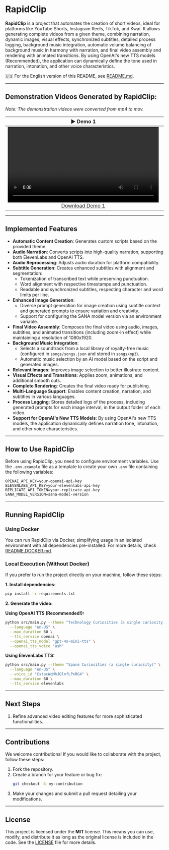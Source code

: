 # **RapidClip**

**RapidClip** is a project that automates the creation of short videos, ideal for platforms like YouTube Shorts, Instagram Reels, TikTok, and Kwai. It allows generating complete videos from a given theme, combining narration, dynamic images, visual effects, synchronized subtitles, detailed process logging, background music integration, automatic volume balancing of background music in harmony with narration, and final video assembly and rendering with animated transitions. By using OpenAI's new TTS models (Recommended), the application can dynamically define the tone used in narration, intonation, and other voice characteristics.

🇺🇸 For the English version of this README, see [README.md](README.md).

---

## **Demonstration Videos Generated by RapidClip:**
_Note: The demonstration videos were converted from mp4 to mov._

<table>
  <thead>
    <tr>
      <th align="center"><g-emoji alias="arrow_forward">▶️</g-emoji> Demo 1</th>
      <th align="center"><g-emoji alias="arrow_forward">▶️</g-emoji> Demo 2</th>
    </tr>
  </thead>
  <tbody>
    <tr>
      <td align="center">
        <video controls width="480">
          <source src="https://raw.githubusercontent.com/itallonardi/rapidclip-generator/main/demos/en/space.mov" type="video/quicktime">
          Your browser does not support the video element. Download it.
        </video>
        <br>
        <a href="https://raw.githubusercontent.com/itallonardi/rapidclip-generator/main/demos/en/space.mov" download>Download Demo 1</a>
      </td>
      <td align="center">
        <video controls width="480">
          <source src="https://raw.githubusercontent.com/itallonardi/rapidclip-generator/main/demos/en/technology.mov" type="video/quicktime">
          Your browser does not support the video element. Download it.
        </video>
        <br>
        <a href="https://raw.githubusercontent.com/itallonardi/rapidclip-generator/main/demos/en/technology.mov" download>Download Demo 2</a>
      </td>
    </tr>
  </tbody>
</table>

---

## **Implemented Features**

- **Automatic Content Creation**: Generates custom scripts based on the provided theme.
- **Audio Narration**: Converts scripts into high-quality narration, supporting both ElevenLabs and OpenAI TTS.
- **Audio Reprocessing**: Adjusts audio duration for platform compatibility.
- **Subtitle Generation**: Creates enhanced subtitles with alignment and segmentation:
  - Tokenization of transcribed text while preserving punctuation.
  - Word alignment with respective timestamps and punctuation.
  - Readable and synchronized subtitles, respecting character and word limits per line.
- **Enhanced Image Generation**:
  - Diverse prompt generation for image creation using subtitle context and generated prompts to ensure variation and creativity.
  - Support for configuring the SANA model version via an environment variable.
- **Final Video Assembly**: Composes the final video using audio, images, subtitles, and animated transitions (including zoom-in effect) while maintaining a resolution of 1080x1920.
- **Background Music Integration**:
  - Selects a soundtrack from a local library of royalty-free music (configured in `songs/songs.json` and stored in `songs/mp3`).
  - Automatic music selection by an AI model based on the script and generated images.
- **Relevant Images**: Improves image selection to better illustrate content.
- **Visual Effects and Transitions**: Applies zoom, animations, and additional smooth cuts.
- **Complete Rendering**: Creates the final video ready for publishing.
- **Multi-Language Support**: Enables content creation, narration, and subtitles in various languages.
- **Process Logging**: Stores detailed logs of the process, including generated prompts for each image interval, in the output folder of each video.
- **Support for OpenAI's New TTS Models**: By using OpenAI's new TTS models, the application dynamically defines narration tone, intonation, and other voice characteristics.

---

## **How to Use RapidClip**

Before using RapidClip, you need to configure environment variables. Use the `.env.example` file as a template to create your own `.env` file containing the following variables:

```plaintext
OPENAI_API_KEY=your-openai-api-key
ELEVENLABS_API_KEY=your-elevenlabs-api-key
REPLICATE_API_TOKEN=your-replicate-api-key
SANA_MODEL_VERSION=sana-model-version
```

---

## **Running RapidClip**

### **Using Docker**

You can run RapidClip via Docker, simplifying usage in an isolated environment with all dependencies pre-installed. For more details, check [README.DOCKER.md](README.DOCKER.md).

### **Local Execution (Without Docker)**

If you prefer to run the project directly on your machine, follow these steps:

**1. Install dependencies:**

```bash
pip install -r requirements.txt
```

**2. Generate the video:**

**Using OpenAI TTS (Recommended!):**
```bash
python src/main.py --theme "Technology Curiosities (a single curiosity)" \
  --language "en-US" \
  --max_duration 60 \
  --tts_service openai \
  --openai_tts_model "gpt-4o-mini-tts" \
  --openai_tts_voice "ash"
```

**Using ElevenLabs TTS:**
```bash
python src/main.py --theme "Space Curiosities (a single curiosity)" \
  --language "en-US" \
  --voice_id "CstacWqMhJQlnfLPxRG4" \
  --max_duration 60 \
  --tts_service elevenlabs
```

---

## **Next Steps**

1. Refine advanced video editing features for more sophisticated functionalities.

---

## **Contributions**

We welcome contributions! If you would like to collaborate with the project, follow these steps:

1. Fork the repository.
2. Create a branch for your feature or bug fix:
   ```bash
   git checkout -b my-contribution
   ```
3. Make your changes and submit a pull request detailing your modifications.

---

## **License**

This project is licensed under the **MIT** license. This means you can use, modify, and distribute it as long as the original license is included in the code. See the [LICENSE](LICENSE) file for more details.